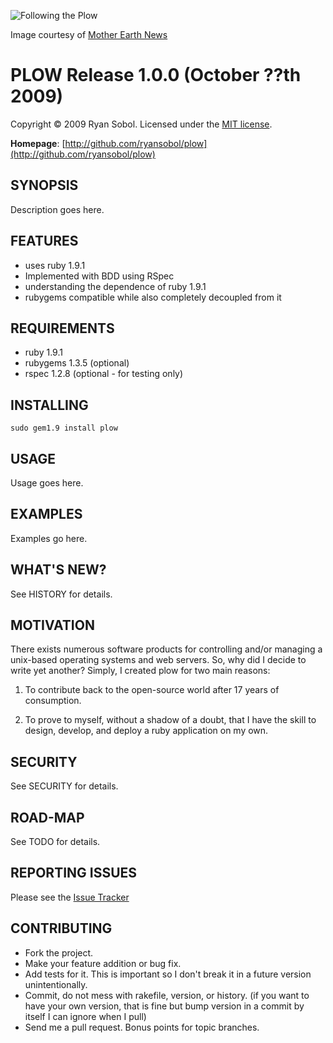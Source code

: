 ![Following the Plow](images/following-the-plow.gif)

Image courtesy of [Mother Earth News](http://www.motherearthnews.com/Modern-Homesteading/1974-05-01/Walking-Plow.aspx)

PLOW Release 1.0.0 (October ??th 2009)
======================================

Copyright &copy; 2009 Ryan Sobol. Licensed under the [MIT license](LICENSE.html). 

**Homepage**:   [http://github.com/ryansobol/plow](http://github.com/ryansobol/plow)  


SYNOPSIS
--------

Description goes here.

FEATURES
--------

* uses ruby 1.9.1
* Implemented with BDD using RSpec
* understanding the dependence of ruby 1.9.1
* rubygems compatible while also completely decoupled from it

REQUIREMENTS
------------

* ruby 1.9.1
* rubygems 1.3.5 (optional)
* rspec 1.2.8 (optional - for testing only)

INSTALLING
----------

    sudo gem1.9 install plow

USAGE
-----

Usage goes here.

EXAMPLES
--------

Examples go here.

WHAT'S NEW?
-----------

See HISTORY for details.

MOTIVATION
----------

There exists numerous software products for controlling and/or managing a unix-based operating systems and web servers.  So, why did I decide to write yet another?  Simply, I created plow for two main reasons:

1. To contribute back to the open-source world after 17 years of consumption.

2. To prove to myself, without a shadow of a doubt, that I have the skill to design, develop, and deploy a ruby application on my own.

SECURITY
--------

See SECURITY for details.

ROAD-MAP
--------

See TODO for details.

REPORTING ISSUES
----------------

Please see the [Issue Tracker](http://github.com/ryansobol/plow/issues)

CONTRIBUTING
------------
 
* Fork the project.
* Make your feature addition or bug fix.
* Add tests for it. This is important so I don't break it in a future version unintentionally.
* Commit, do not mess with rakefile, version, or history.
  (if you want to have your own version, that is fine but bump version in a commit by itself I can ignore when I pull)
* Send me a pull request. Bonus points for topic branches.
